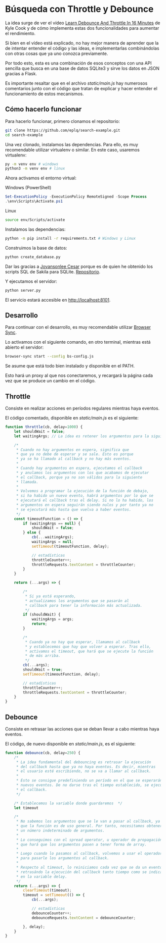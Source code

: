 # Búsqueda con Throttle y Debounce

La idea surge de ver el vídeo [Learn Debounce And Throttle In 16 Minutes](https://www.youtube.com/watch?v=cjIswDCKgu0) de Kyle Cook y de cómo implementa estas dos funcionalidades para aumentar el rendimiento.

Si bien en el vídeo está explicado, no hay mejor manera de aprender que la de intentar entender el código y las ideas, e implementarlas combinándolas con otras cosas que ya uno conozca previamente.

Por todo esto, esta es una combinación de esos conceptos con una API sencilla que busca en una base de datos SQLite3 y sirve los datos en JSON gracias a Flask.

Es importante resaltar que en el archivo *static/main.js* hay numerosos comentarios junto con el código que tratan de explicar y hacer entender el funcionamiento de estos mecanismos.

## Cómo hacerlo funcionar

Para hacerlo funcionar, primero clonamos el repositorio:

```bash
git clone https://github.com/eplq/search-example.git
cd search-example
```

Una vez clonado, instalamos las dependencias. Para ello, es muy recomendable utilizar virtualenv o similar. En este caso, usaremos virtualenv:

```bash
py -m venv env # windows
python3 -m venv env # linux
```

Ahora activamos el entorno virtual:

Windows (PowerShell)

```powershell
Set-ExecutionPolicy -ExecutionPolicy RemoteSigned -Scope Process
.\env\Scripts\Activate.ps1
```

Linux

```bash
source env/Scripts/activate
```

Instalamos las dependencias:

```bash
python -m pip install -r requirements.txt # Windows y Linux
```

Construimos la base de datos:

```bash
python create_database.py
```

Dar las gracias a [Jovansonlee Cesar](https://github.com/ivanceras) porque es de quien he obtenido los scripts SQL de Sakila para SQLite. [Repositorio](https://github.com/ivanceras/sakila).

Y ejecutamos el servidor:

```bash
python server.py
```

El servicio estará accesible en [http://localhost:8101](http://localhost:8101).

## Desarrollo

Para continuar con el desarrollo, es muy recomendable utilizar [Browser Sync](https://browsersync.io/).

Lo activamos con el siguiente comando, en otro terminal, mientras está abierto el servidor:

```bash
browser-sync start --config bs-config.js
```

Se asume que está todo bien instalado y disponible en el PATH.

Esto hará un proxy al que nos conectaremos, y recargará la página cada vez que se produce un cambio en el código.

## Throttle

Consiste en realizar acciones en períodos regulares mientras haya eventos.

El código comentado, disponible en *static/main.js* es el siguiente:

```javascript
function throttle(cb, delay=1000) {
    let shouldWait = false;
    let waitingArgs; // La idea es retener los argumentos para la siguiente llamada al callback

    /*
     * Cuando no hay argumentos en espera, significa que
     * que ya no debe de esperar y se sale. Esto es porque
     * ya se ha llamado al callback y no hay más eventos.
     * 
     * Cuando hay argumentos en espera, ejecutamos el callback
     * y anulamos los argumentos con los que acabamos de ejecutar
     * el callback, porque ya no son válidos para la siguiente
     * llamada.
     * 
     * Volvemos a programar la ejecución de la función de debajo,
     * si ha habido un nuevo evento, habrá argumentos por lo que se
     * ejecutará el callback tras el delay. Si no lo ha habido, los
     * argumentos en espera seguirán siendo nulos y por tanto ya no
     * se ejecutará más hasta que vuelva a haber eventos.
     */
    const timeoutFunction = () => {
        if (waitingArgs == null) {
            shouldWait = false;
        } else {
            cb(...waitingArgs);
            waitingArgs = null;
            setTimeout(timeoutFunction, delay);

            // estadísticas
            throttleCounter++;
            throttleRequests.textContent = throttleCounter;
        }
    }

    return (...args) => {

        /*
         * Si ya está esperando,
         * actualizamos los argumentos que se pasarán al
         * callback para tener la información más actualizada.
         */
        if (shouldWait) {
            waitingArgs = args;
            return;
        }

        /*
         * Cuando ya no hay que esperar, llamamos al callback
         * y establecemos que hay que volver a esperar. Tras ello,
         * activamos el timeout, que hará que se ejecute la función
         * de más arriba.
         */
        cb(...args);
        shouldWait = true;
        setTimeout(timeoutFunction, delay);

        // estadísticas
        throttleCounter++;
        throttleRequests.textContent = throttleCounter;
    }
}
```

## Debounce

Consiste en retrasar las acciones que se deban llevar a cabo mientras haya eventos.

El código, de nuevo disponible en *static/main.js*, es el siguiente:

```javascript
function debounce(cb, delay=250) {
    /*
     * La idea fundamental del debouncing es retrasar la ejecución
     * del callback hasta que ya no haya eventos. Es decir, mientras
     * el usuario esté escribiendo, no se va a llamar al callback.
     * 
     * Esto se consigue predefiniendo un período en el que se esperarán
     * nuevos eventos. De no darse tras el tiempo establecido, se ejecuta
     * el callback.
     */

    /* Establecemos la variable donde guardaremos  */
    let timeout

    /*
     * No sabemos los argumentos que se le van a pasar al callback, ya
     * que la función es de uso general. Por tanto, necesitamos obtener
     * un número indeterminado de argumentos.
     * 
     * Lo conseguimos con el spread operator, u operador de propagación,
     * que hará que los argumentos pasen a tener forma de array.
     * 
     * Luego cuando lo pasamos al callback, volvemos a usar el operador,
     * para pasarle los argumentos al callback.
     * 
     * Respecto al timeout, lo reiniciamos cada vez que se da un evento,
     * retrasándo la ejecución del callback tanto tiempo como se indica
     * en la variable delay.
     */
    return (...args) => {
        clearTimeout(timeout);
        timeout = setTimeout(() => {
            cb(...args);

            // estadísticas
            debounceCounter++;
            debounceRequests.textContent = debounceCounter;

        }, delay);
    }
}
```